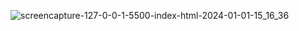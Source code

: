 
![screencapture-127-0-0-1-5500-index-html-2024-01-01-15_16_36](https://github.com/Het2604/Login-page-in-html/assets/137598780/8846b9ff-0201-45b9-95d9-3a4d2100d981)
